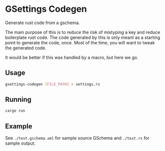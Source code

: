 # GSettings Codegen

Generate rust code from a gschema.

The main purpose of this is to reduce the risk of mistyping a key and
reduce boilerplate rust code. The code generated by this is only meant
as a starting point to generate the code, once. Most of the time, you
will want to tweak the generated code.

It would be better if this was handled by a macro, but here we go.

## Usage

```bash
gsettings-codegen [FILE_PATH] > settings.rs
```

## Running

```bash
cargo run
```

## Example

See `./test.gschema.xml` for sample source GSchema and `./test.rs` for
sample output.
